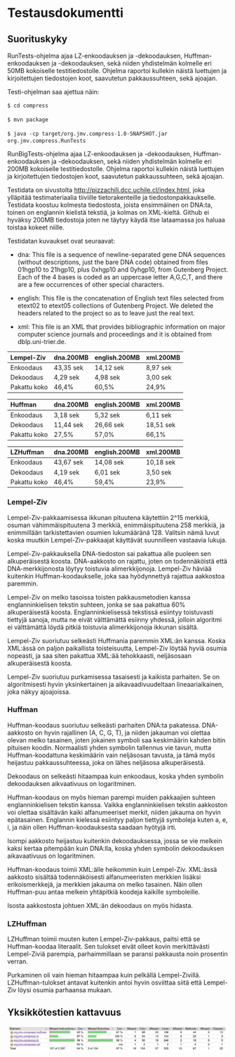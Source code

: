 # Testausdokumentti

## Suorituskyky

RunTests-ohjelma ajaa LZ-enkoodauksen ja -dekoodauksen,
Huffman-enkoodauksen ja -dekoodauksen, sekä niiden yhdistelmän
kolmelle eri 50MB kokoiselle testitiedostolle. Ohjelma raportoi
kullekin näistä luettujen ja kirjoitettujen tiedostojen koot,
saavutetun pakkaussuhteen, sekä ajoajan.

Testi-ohjelman saa ajettua näin:

	$ cd compress

	$ mvn package

	$ java -cp target/org.jmv.compress-1.0-SNAPSHOT.jar org.jmv.compress.RunTests

RunBigTests-ohjelma ajaa LZ-enkoodauksen ja -dekoodauksen,
Huffman-enkoodauksen ja -dekoodauksen, sekä niiden yhdistelmän
kolmelle eri 200MB kokoiselle testitiedostolle. Ohjelma raportoi
kullekin näistä luettujen ja kirjoitettujen tiedostojen koot,
saavutetun pakkaussuhteen, sekä ajoajan.

Testidata on sivustolta <http://pizzachili.dcc.uchile.cl/index.html>,
joka ylläpitää testimateriaalia tiiviille tietorakenteille ja
tiedostonpakkaukselle. Testidata koostuu kolmesta tiedostosta, joista
ensimmäinen on DNA:ta, toinen on englannin kielistä tekstiä, ja kolmas
on XML-kieltä. Github ei hyväksy 200MB tiedostoja joten ne täytyy
käydä itse lataamassa jos haluaa toistaa kokeet niille.

Testidatan kuvaukset ovat seuraavat:

- dna: This file is a sequence of newline-separated gene DNA sequences
  (without descriptions, just the bare DNA code) obtained from files
  01hgp10 to 21hgp10, plus 0xhgp10 and 0yhgp10, from Gutenberg
  Project. Each of the 4 bases is coded as an uppercase letter
  A,G,C,T, and there are a few occurrences of other special
  characters.


- english: This file is the concatenation of English text files
  selected from etext02 to etext05 collections of Gutenberg Project.
  We deleted the headers related to the project so as to leave just
  the real text.


- xml: This file is an XML that provides bibliographic information on
  major computer science journals and proceedings and it is obtained
  from dblp.uni-trier.de.


| Lempel-Ziv   | dna.200MB | english.200MB | xml.200MB |
|:-------------|:----------|:--------------|:----------|
| Enkoodaus    | 43,35 sek | 14,12 sek     | 8,97 sek  |
| Dekoodaus    | 4,29 sek  | 4,98 sek      | 3,00 sek  |
| Pakattu koko | 46,4%     | 60,5%         | 24,9%     |


| Huffman      | dna.200MB | english.200MB | xml.200MB |
|:-------------|:----------|:--------------|:----------|
| Enkoodaus    | 3,18 sek  | 5,32 sek      | 6,11 sek  |
| Dekoodaus    | 11,44 sek | 26,66 sek     | 18,51 sek |
| Pakattu koko | 27,5%     | 57,0%         | 66,1%     |


| LZHuffman    | dna.200MB | english.200MB | xml.200MB |
|:-------------|:----------|:--------------|:----------|
| Enkoodaus    | 43,67 sek | 14,08 sek     | 10,18 sek |
| Dekoodaus    | 4,19 sek  | 6,01 sek      | 3,50 sek  |
| Pakattu koko | 46,4%     | 59,4%         | 23,9%     |


### Lempel-Ziv

Lempel-Ziv-pakkaamisessa ikkunan pituutena käytettiin 2^15 merkkiä,
osuman vähimmäispituutena 3 merkkiä, enimmäispituutena 258 merkkiä, ja
enimmillään tarkistettavien osumien lukumääränä 128. Valitsin nämä
luvut koska muutkin Lempel-Ziv-pakkaajat käyttävät suunnilleen
vastaavia lukuja.

Lempel-Ziv-pakkauksella DNA-tiedoston sai pakattua alle puoleen sen
alkuperäisestä koosta. DNA-aakkosto on rajattu, joten on todennäköistä
että DNA-merkkijonosta löytyy toistuvia alimerkkijonoja. Lempel-Ziv
häviää kuitenkin Huffman-koodaukselle, joka saa hyödynnettyä rajattua
aakkostoa paremmin.

Lempel-Ziv on melko tasoissa toisten pakkausmetodien kanssa
englanninkielisen tekstin suhteen, jonka se saa pakattua 60%
alkuperäisestä koosta. Englanninkielisessä tekstissä esiintyy
toistuvasti tiettyjä sanoja, mutta ne eivät välttämättä esiinny
yhdessä, jolloin algoritmi ei välttämättä löydä pitkiä toistuvia
alimerkkijonoja ikkunan sisältä.

Lempel-Ziv suoriutuu selkeästi Huffmania paremmin XML:än kanssa. Koska
XML:ässä on paljon paikallista toisteisuutta, Lempel-Ziv löytää hyviä
osumia nopeasti, ja saa siten pakattua XML:ää tehokkaasti, neljäsosaan
alkuperäisestä koosta.

Lempel-Ziv suoriutuu purkamisessa tasaisesti ja kaikista parhaiten. Se
on algoritmisesti hyvin yksinkertainen ja aikavaadivuudeltaan
lineaariaikainen, joka näkyy ajoajoissa.


### Huffman

Huffman-koodaus suoriutuu selkeästi parhaiten DNA:ta pakatessa.
DNA-aakkosto on hyvin rajallinen (A, C, G, T), ja niiden jakauman voi
olettaa olevan melko tasainen, joten jokainen symboli saa keskimäärin
kahden bitin pituisen koodin. Normaalisti yhden symbolin tallennus vie
tavun, mutta Huffman-koodattuna keskimäärin vain neljäsosan tavusta,
ja tämä myös heijastuu pakkaussuhteessa, joka on lähes neljäsosa
alkuperäisestä.

Dekoodaus on selkeästi hitaampaa kuin enkoodaus, koska yhden symbolin
dekoodauksen aikvaativuus on logaritminen.

Huffman-koodaus on myös hieman parempi muiden pakkaajien suhteen
englanninkielisen tekstin kanssa. Vaikka englanninkielisen tekstin
aakkoston voi olettaa sisältävän kaiki alfanumeeriset merkit, niiden
jakauma on hyvin epätasainen. Englannin kielessä esiintyy paljon
tiettyjä symboleja kuten a, e, i, ja näin ollen Huffman-koodauksesta
saadaan hyötyjä irti.

Isompi aakkosto heijastuu kuitenkin dekoodauksessa, jossa se vie
melkein kaksi kertaa pitempään kuin DNA:lla, koska yhden symbolin
dekoodauksen aikavaativuus on logaritminen.

Huffman-koodaus toimii XML:älle heikommin kuin Lempel-Ziv. XML:ässä
aakkosto sisältää todennäköisesti alfanumeeristen merkkien lisäksi
erikoismerkkejä, ja merkkien jakauma on melko tasainen. Näin ollen
Huffman-puu antaa melkein yhtäpitkiä koodeja kaikille symboleille.

Isosta aakkostosta johtuen XML:än dekoodaus on myös hidasta.

### LZHuffman

LZHuffman toimii muuten kuten Lempel-Ziv-pakkaus, paitsi että se
Huffman-koodaa literaalit. Sen tulokset eivät olleet kovin
merkittävästi Lempel-Ziviä parempia, parhaimmillaan se paransi
pakkausta noin prosentin verran.

Purkaminen oli vain hieman hitaampaa kuin pelkällä Lempel-Zivillä.
LZHuffman-tulokset antavat kuitenkin antoi hyvin osviittaa siitä että
Lempel-Ziv löysi osumia parhaansa mukaan.


## Yksikkötestien kattavuus

![Kattavuusraportti](./kattavuus.png)
